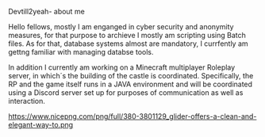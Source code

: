 Devtill2yeah- about me

Hello fellows, mostly I am enganged in cyber security and anonymity measures,
for that purpose to archieve I mostly am scripting using Batch files. 
As for that, database systems almost are mandatory, I currfently am gettng familiar with managing databse tools. 

In addition I currently am working on a Minecraft multiplayer Roleplay server, 
in which´s the building of the castle is coordinated. 
Specifically, the RP and the game itself runs in a JAVA environment and will be
coordinated using a Discord server set up for purposes of communication as well as interaction. 

https://www.nicepng.com/png/full/380-3801129_glider-offers-a-clean-and-elegant-way-to.png
